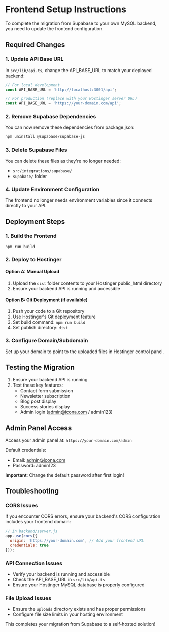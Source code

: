 # Frontend Setup Instructions

To complete the migration from Supabase to your own MySQL backend, you need to update the frontend configuration.

## Required Changes

### 1. Update API Base URL

In `src/lib/api.ts`, change the API_BASE_URL to match your deployed backend:

```typescript
// For local development
const API_BASE_URL = 'http://localhost:3001/api';

// For production (replace with your Hostinger server URL)
const API_BASE_URL = 'https://your-domain.com/api';
```

### 2. Remove Supabase Dependencies

You can now remove these dependencies from package.json:
```bash
npm uninstall @supabase/supabase-js
```

### 3. Delete Supabase Files

You can delete these files as they're no longer needed:
- `src/integrations/supabase/`
- `supabase/` folder

### 4. Update Environment Configuration

The frontend no longer needs environment variables since it connects directly to your API.

## Deployment Steps

### 1. Build the Frontend
```bash
npm run build
```

### 2. Deploy to Hostinger

#### Option A: Manual Upload
1. Upload the `dist` folder contents to your Hostinger public_html directory
2. Ensure your backend API is running and accessible

#### Option B: Git Deployment (if available)
1. Push your code to a Git repository
2. Use Hostinger's Git deployment feature
3. Set build command: `npm run build`
4. Set publish directory: `dist`

### 3. Configure Domain/Subdomain

Set up your domain to point to the uploaded files in Hostinger control panel.

## Testing the Migration

1. Ensure your backend API is running
2. Test these key features:
   - Contact form submission
   - Newsletter subscription
   - Blog post display
   - Success stories display
   - Admin login (admin@icona.com / admin123)

## Admin Panel Access

Access your admin panel at: `https://your-domain.com/admin`

Default credentials:
- Email: admin@icona.com
- Password: admin123

**Important**: Change the default password after first login!

## Troubleshooting

### CORS Issues
If you encounter CORS errors, ensure your backend's CORS configuration includes your frontend domain:

```javascript
// In backend/server.js
app.use(cors({
  origin: 'https://your-domain.com', // Add your frontend URL
  credentials: true
}));
```

### API Connection Issues
- Verify your backend is running and accessible
- Check the API_BASE_URL in `src/lib/api.ts`
- Ensure your Hostinger MySQL database is properly configured

### File Upload Issues
- Ensure the `uploads` directory exists and has proper permissions
- Configure file size limits in your hosting environment

This completes your migration from Supabase to a self-hosted solution!